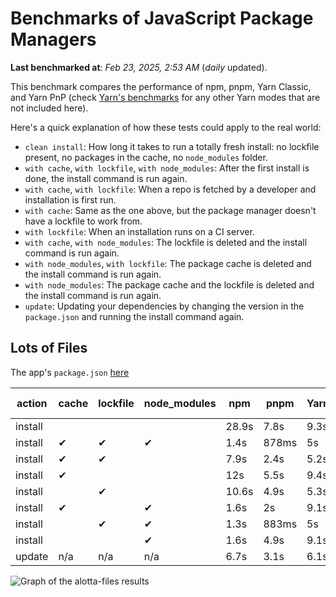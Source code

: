 # Benchmarks of JavaScript Package Managers

**Last benchmarked at**: _Feb 23, 2025, 2:53 AM_ (_daily_ updated).

This benchmark compares the performance of npm, pnpm, Yarn Classic, and Yarn PnP (check [Yarn's benchmarks](https://yarnpkg.com/benchmarks) for any other Yarn modes that are not included here).

Here's a quick explanation of how these tests could apply to the real world:

- `clean install`: How long it takes to run a totally fresh install: no lockfile present, no packages in the cache, no `node_modules` folder.
- `with cache`, `with lockfile`, `with node_modules`: After the first install is done, the install command is run again.
- `with cache`, `with lockfile`: When a repo is fetched by a developer and installation is first run.
- `with cache`: Same as the one above, but the package manager doesn't have a lockfile to work from.
- `with lockfile`: When an installation runs on a CI server.
- `with cache`, `with node_modules`: The lockfile is deleted and the install command is run again.
- `with node_modules`, `with lockfile`: The package cache is deleted and the install command is run again.
- `with node_modules`: The package cache and the lockfile is deleted and the install command is run again.
- `update`: Updating your dependencies by changing the version in the `package.json` and running the install command again.

## Lots of Files

The app's `package.json` [here](https://github.com/pnpm/pnpm.io/blob/main/benchmarks/fixtures/alotta-files/package.json)

| action  | cache | lockfile | node_modules| npm | pnpm | Yarn | Yarn PnP |
| ---     | ---   | ---      | ---         | --- | ---  | ---  | ---      |
| install |       |          |             | 28.9s | 7.8s | 9.3s | 5.6s |
| install | ✔     | ✔        | ✔           | 1.4s | 878ms | 5s | n/a |
| install | ✔     | ✔        |             | 7.9s | 2.4s | 5.2s | 1.3s |
| install | ✔     |          |             | 12s | 5.5s | 9.4s | 5.1s |
| install |       | ✔        |             | 10.6s | 4.9s | 5.3s | 1.3s |
| install | ✔     |          | ✔           | 1.6s | 2s | 9.1s | n/a |
| install |       | ✔        | ✔           | 1.3s | 883ms | 5s | n/a |
| install |       |          | ✔           | 1.6s | 4.9s | 9.1s | n/a |
| update  | n/a | n/a | n/a | 6.7s | 3.1s | 6.1s | 5.1s |

<img alt="Graph of the alotta-files results" src="/img/benchmarks/alotta-files.svg" />